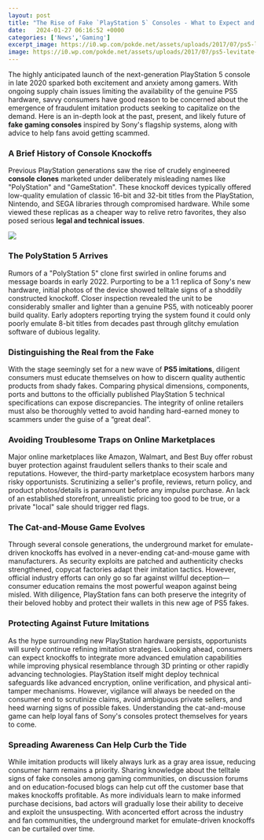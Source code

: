 ```yaml
---
layout: post
title: "The Rise of Fake `PlayStation 5` Consoles - What to Expect and How to Protect Yourself"
date:   2024-01-27 06:16:52 +0000
categories: ['News','Gaming']
excerpt_image: https://i0.wp.com/pokde.net/assets/uploads/2017/07/ps5-levitate-danny-haymond-1-wallpaper.jpg?resize=1024%2C545&amp;ssl=1
image: https://i0.wp.com/pokde.net/assets/uploads/2017/07/ps5-levitate-danny-haymond-1-wallpaper.jpg?resize=1024%2C545&amp;ssl=1
---
```


The highly anticipated launch of the next-generation PlayStation 5 console in late 2020 sparked both excitement and anxiety among gamers. With ongoing supply chain issues limiting the availability of the genuine PS5 hardware, savvy consumers have good reason to be concerned about the emergence of fraudulent imitation products seeking to capitalize on the demand. Here is an in-depth look at the past, present, and likely future of **fake gaming consoles** inspired by Sony's flagship systems, along with advice to help fans avoid getting scammed.   
### A Brief History of Console Knockoffs
Previous PlayStation generations saw the rise of crudely engineered **console clones** marketed under deliberately misleading names like "PolyStation" and "GameStation". These knockoff devices typically offered low-quality emulation of classic 16-bit and 32-bit titles from the PlayStation, Nintendo, and SEGA libraries through compromised hardware. While some viewed these replicas as a cheaper way to relive retro favorites, they also posed serious **legal and technical issues**.

![](https://i0.wp.com/pokde.net/assets/uploads/2017/07/ps5-levitate-danny-haymond-1-wallpaper.jpg?resize=1024%2C545&amp;ssl=1)
### The PolyStation 5 Arrives
Rumors of a "PolyStation 5" clone first swirled in online forums and message boards in early 2022. Purporting to be a 1:1 replica of Sony's new hardware, initial photos of the device showed telltale signs of a shoddily constructed knockoff. Closer inspection revealed the unit to be considerably smaller and lighter than a genuine PS5, with noticeably poorer build quality. Early adopters reporting trying the system found it could only poorly emulate 8-bit titles from decades past through glitchy emulation software of dubious legality. 
### Distinguishing the Real from the Fake
With the stage seemingly set for a new wave of **PS5 imitations**, diligent consumers must educate themselves on how to discern quality authentic products from shady fakes. Comparing physical dimensions, components, ports and buttons to the officially published PlayStation 5 technical specifications can expose discrepancies. The integrity of online retailers must also be thoroughly vetted to avoid handing hard-earned money to scammers under the guise of a “great deal”.
### Avoiding Troublesome Traps on Online Marketplaces  
Major online marketplaces like Amazon, Walmart, and Best Buy offer robust buyer protection against fraudulent sellers thanks to their scale and reputations. However, the third-party marketplace ecosystem harbors many risky opportunists. Scrutinizing a seller's profile, reviews, return policy, and product photos/details is paramount before any impulse purchase. An lack of an established storefront, unrealistic pricing too good to be true, or a private "local" sale should trigger red flags. 
### The Cat-and-Mouse Game Evolves
Through several console generations, the underground market for emulate-driven knockoffs has evolved in a never-ending cat-and-mouse game with manufacturers. As security exploits are patched and authenticity checks strengthened, copycat factories adapt their imitation tactics. However, official industry efforts can only go so far against willful deception—consumer education remains the most powerful weapon against being misled. With diligence, PlayStation fans can both preserve the integrity of their beloved hobby and protect their wallets in this new age of PS5 fakes.
### Protecting Against Future Imitations 
As the hype surrounding new PlayStation hardware persists, opportunists will surely continue refining imitation strategies. Looking ahead, consumers can expect knockoffs to integrate more advanced emulation capabilities while improving physical resemblance through 3D printing or other rapidly advancing technologies. PlayStation itself might deploy technical safeguards like advanced encryption, online verification, and physical anti-tamper mechanisms. However, vigilance will always be needed on the consumer end to scrutinize claims, avoid ambiguous private sellers, and heed warning signs of possible fakes. Understanding the cat-and-mouse game can help loyal fans of Sony's consoles protect themselves for years to come.
### Spreading Awareness Can Help Curb the Tide 
While imitation products will likely always lurk as a gray area issue, reducing consumer harm remains a priority. Sharing knowledge about the telltale signs of fake consoles among gaming communities, on discussion forums and on education-focused blogs can help cut off the customer base that makes knockoffs profitable. As more individuals learn to make informed purchase decisions, bad actors will gradually lose their ability to deceive and exploit the unsuspecting. With aconcerted  effort across the industry and fan communities, the underground market for emulate-driven knockoffs can be curtailed over time.